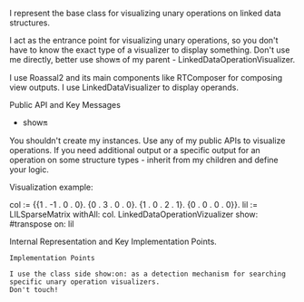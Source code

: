 I represent the base class for visualizing unary operations on linked data structures.

I act as the entrance point for visualizing unary operations, so you don't have to know the exact type of a visualizer to display something.
Don't use me directly, better use show:on: of my parent - LinkedDataOperationVisualizer.

I use Roassal2 and its main components like RTComposer for composing view outputs.
I use LinkedDataVisualizer to display operands.

Public API and Key Messages

- show:on:

You shouldn't create my instances. Use any of my public APIs to visualize operations.
If you need additional output or a specific output for an operation on some structure types - inherit from my children and define your logic.

Visualization example:

col := {{1 . -1 . 0 . 0}.
	{0 . 3 . 0 . 0}.
	{1 . 0 . 2 . 1}.
	{0 . 0 . 0 . 0}}.
	lil := LILSparseMatrix withAll: col.
	LinkedDataOperationVizualizer show: #transpose on: lil

Internal Representation and Key Implementation Points.

    Implementation Points

	I use the class side show:on: as a detection mechanism for searching specific unary operation visualizers.
	Don't touch!
